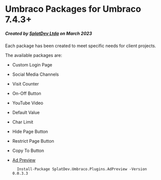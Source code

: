 # Umbraco Packages for Umbraco 7.4.3+

##### Created by [SplatDev Ltda](https://splatdev.com) on March 2023

Each package has been created to meet specific needs for client projects.

The available packages are:

- Custom Login Page
- Social Media Channels
- Visit Counter
- On-Off Button
- YouTube Video
- Default Value
- Char Limit
- Hide Page Button
- Restrict Page Button
- Copy To Button
- [Ad Preview](https://our.umbraco.com/packages/backoffice-extensions/ad-preview/)
	
		Install-Package SplatDev.Umbraco.Plugins.AdPreview -Version 0.0.3.3